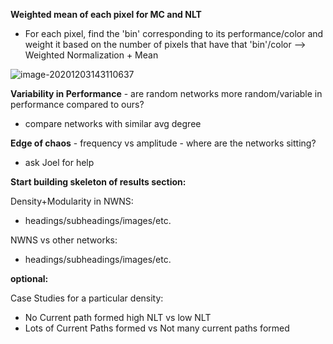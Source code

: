 **Weighted mean of each pixel for MC and NLT**

- For each pixel, find the 'bin' corresponding to its performance/color and weight it based on the number of pixels that have that 'bin'/color --> Weighted Normalization + Mean

![image-20201203143110637](C:\Users\61424\AppData\Roaming\Typora\typora-user-images\image-20201203143110637.png)



**Variability in Performance** - are random networks more random/variable in performance compared to ours?

- compare networks with similar avg degree



**Edge of chaos** - frequency vs amplitude - where are the networks sitting?

- ask Joel for help

  

**Start building skeleton of results section:**

Density+Modularity in NWNS:

- headings/subheadings/images/etc.

NWNS vs other networks:

- headings/subheadings/images/etc.





**optional:**

Case Studies for a particular density:

- No Current path formed high NLT vs low NLT
- Lots of Current Paths formed vs Not many current paths formed

